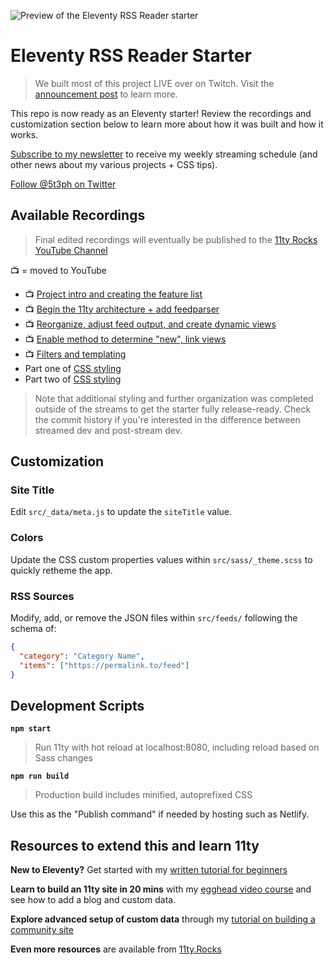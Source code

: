 ![Preview of the Eleventy RSS Reader starter](https://repository-images.githubusercontent.com/373531262/91192f80-d222-11eb-8bcb-325ff3d0a3e7)

# Eleventy RSS Reader Starter

> We built most of this project LIVE over on Twitch. Visit the [announcement post](https://dev.to/5t3ph/let-s-build-a-jamstack-app-together-5hkp) to learn more.

This repo is now ready as an Eleventy starter! Review the recordings and customization section below to learn more about how it was built and how it works.

[Subscribe to my newsletter](https://moderncss.dev) to receive my weekly streaming schedule (and other news about my various projects + CSS tips).

[Follow @5t3ph on Twitter](https://twitter.com/5t3ph)

## Available Recordings

> Final edited recordings will eventually be published to the [11ty Rocks YouTube Channel](https://www.youtube.com/channel/UCTuSQg_Ol4shhSYQ1EfpHiQ?sub_confirmation=1)

📺 = moved to YouTube

- 📺 [Project intro and creating the feature list](https://youtu.be/ADx7RbtIWwg)
- 📺 [Begin the 11ty architecture + add feedparser](https://youtu.be/Dju1X7YNYzk)
- 📺 [Reorganize, adjust feed output, and create dynamic views](https://youtu.be/tMgoOsecjLw)
- 📺 [Enable method to determine "new", link views](https://youtu.be/tLL4offqbTo)
- 📺 [Filters and templating](https://youtu.be/C4fye6K1IiQ)
- Part one of [CSS styling](https://www.twitch.tv/videos/1058997704?collection=G7YXMEt6hhYCyw)
- Part two of [CSS styling](https://www.twitch.tv/videos/1059018865?collection=G7YXMEt6hhYCyw)

> Note that additional styling and further organization was completed outside of the streams to get the starter fully release-ready. Check the commit history if you're interested in the difference between streamed dev and post-stream dev.

## Customization

### Site Title

Edit `src/_data/meta.js` to update the `siteTitle` value.

### Colors

Update the CSS custom properties values within `src/sass/_theme.scss` to quickly retheme the app.

### RSS Sources

Modify, add, or remove the JSON files within `src/feeds/` following the schema of:

```json
{
  "category": "Category Name",
  "items": ["https://permalink.to/feed"]
}
```

## Development Scripts

**`npm start`**

> Run 11ty with hot reload at localhost:8080, including reload based on Sass changes

**`npm run build`**

> Production build includes minified, autoprefixed CSS

Use this as the "Publish command" if needed by hosting such as Netlify.

## Resources to extend this and learn 11ty

**New to Eleventy?** Get started with my [written tutorial for beginners](https://11ty.rocks/posts/create-your-first-basic-11ty-website/)

**Learn to build an 11ty site in 20 mins** with my [egghead video course](https://5t3ph.dev/learn-11ty) and see how to add a blog and custom data.

**Explore advanced setup of custom data** through my [tutorial on building a community site](https://css-tricks.com/a-community-driven-site-with-eleventy-building-the-site/)

**Even more resources** are available from [11ty.Rocks](https://11ty.rocks)
